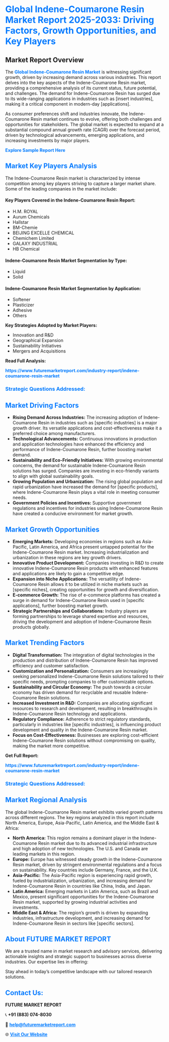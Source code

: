 <h1 style="color: #007BFF;">Global Indene-Coumarone Resin Market Report 2025-2033: Driving Factors, Growth Opportunities, and Key Players</h1>

<section id="overview">
<h2>Market Report Overview</h2>
<p>The <a href="https://www.futuremarketreport.com/industry-report/indene-coumarone-resin-market" style="color: #007BFF; text-decoration: none;"><strong>Global Indene-Coumarone Resin Market</strong></a> is witnessing significant growth, driven by increasing demand across various industries. This report delves into the key aspects of the Indene-Coumarone Resin market, providing a comprehensive analysis of its current status, future potential, and challenges. The demand for Indene-Coumarone Resin has surged due to its wide-ranging applications in industries such as [insert industries], making it a critical component in modern-day [applications].</p>
<p>As consumer preferences shift and industries innovate, the Indene-Coumarone Resin market continues to evolve, offering both challenges and opportunities for stakeholders. The global market is expected to expand at a substantial compound annual growth rate (CAGR) over the forecast period, driven by technological advancements, emerging applications, and increasing investments by major players.</p>
</section>

<section id="overview">
<p><a href="https://www.futuremarketreport.com/request-sample/reportId=114522" style="color: #007BFF; text-decoration: none;"><strong>Explore Sample Report Here</strong></a></p>
</section>

<section id="key-players">
<h2 style="color: #007BFF;">Market Key Players Analysis</h2>
<p>The Indene-Coumarone Resin market is characterized by intense competition among key players striving to capture a larger market share. Some of the leading companies in the market include:</p>
<h4>Key Players Covered in the Indene-Coumarone Resin Report:</h4>
<ul><li>H.M. ROYAL</li><li>Aurum Chemicals</li><li>Hallstar</li><li>BM-Chemie</li><li>BEIJING EXCELLE CHEMICAL</li><li>Chemichem Limited</li><li>GALAXY INDUSTRIAL</li><li>HB Chemical</li></ul>
<h4>Indene-Coumarone Resin Market Segmentation by Type:</h4>
<ul><li>Liquid</li><li>Solid</li></ul>

<h4>Indene-Coumarone Resin Market Segmentation by Application:</h4>
<ul><li>Softener</li><li>Plasticizer</li><li>Adhesive</li><li>Others</li></ul>
<p><strong>Key Strategies Adopted by Market Players:</strong></p>
<ul>
<li>Innovation and R&D</li>
<li>Geographical Expansion</li>
<li>Sustainability Initiatives</li>
<li>Mergers and Acquisitions</li>
</ul>
</section>

<section>
<p><strong>Read Full Analysis: </strong></p><a href="https://www.futuremarketreport.com/industry-report/indene-coumarone-resin-market" style="color: #007BFF; text-decoration: none;"><strong>https://www.futuremarketreport.com/industry-report/indene-coumarone-resin-market</strong></a>
<h3 style="color: #007BFF;">Strategic Questions Addressed:</h3>
</section>

<section id="driving-factors">
<h2 style="color: #007BFF;">Market Driving Factors</h2>
<ul>
<li><strong>Rising Demand Across Industries:</strong> The increasing adoption of Indene-Coumarone Resin in industries such as [specific industries] is a major growth driver. Its versatile applications and cost-effectiveness make it a preferred choice among manufacturers.</li>
<li><strong>Technological Advancements:</strong> Continuous innovations in production and application technologies have enhanced the efficiency and performance of Indene-Coumarone Resin, further boosting market demand.</li>
<li><strong>Sustainability and Eco-Friendly Initiatives:</strong> With growing environmental concerns, the demand for sustainable Indene-Coumarone Resin solutions has surged. Companies are investing in eco-friendly variants to align with global sustainability goals.</li>
<li><strong>Growing Population and Urbanization:</strong> The rising global population and rapid urbanization have increased the demand for [specific products], where Indene-Coumarone Resin plays a vital role in meeting consumer needs.</li>
<li><strong>Government Policies and Incentives:</strong> Supportive government regulations and incentives for industries using Indene-Coumarone Resin have created a conducive environment for market growth.</li>
</ul>
</section>

<section id="growth-opportunities">
<h2 style="color: #007BFF;">Market Growth Opportunities</h2>
<ul>
<li><strong>Emerging Markets:</strong> Developing economies in regions such as Asia-Pacific, Latin America, and Africa present untapped potential for the Indene-Coumarone Resin market. Increasing industrialization and urbanization in these regions are key growth drivers.</li>
<li><strong>Innovative Product Development:</strong> Companies investing in R&D to create innovative Indene-Coumarone Resin products with enhanced features and applications are likely to gain a competitive edge.</li>
<li><strong>Expansion into Niche Applications:</strong> The versatility of Indene-Coumarone Resin allows it to be utilized in niche markets such as [specific niches], creating opportunities for growth and diversification.</li>
<li><strong>E-commerce Growth:</strong> The rise of e-commerce platforms has created a surge in demand for Indene-Coumarone Resin used in [specific applications], further boosting market growth.</li>
<li><strong>Strategic Partnerships and Collaborations:</strong> Industry players are forming partnerships to leverage shared expertise and resources, driving the development and adoption of Indene-Coumarone Resin products globally.</li>
</ul>
</section>

<section id="trending-factors">
<h2 style="color: #007BFF;">Market Trending Factors</h2>
<ul>
<li><strong>Digital Transformation:</strong> The integration of digital technologies in the production and distribution of Indene-Coumarone Resin has improved efficiency and customer satisfaction.</li>
<li><strong>Customization and Personalization:</strong> Consumers are increasingly seeking personalized Indene-Coumarone Resin solutions tailored to their specific needs, prompting companies to offer customizable options.</li>
<li><strong>Sustainability and Circular Economy:</strong> The push towards a circular economy has driven demand for recyclable and reusable Indene-Coumarone Resin solutions.</li>
<li><strong>Increased Investment in R&D:</strong> Companies are allocating significant resources to research and development, resulting in breakthroughs in Indene-Coumarone Resin technology and applications.</li>
<li><strong>Regulatory Compliance:</strong> Adherence to strict regulatory standards, particularly in industries like [specific industries], is influencing product development and quality in the Indene-Coumarone Resin market.</li>
<li><strong>Focus on Cost-Effectiveness:</strong> Businesses are exploring cost-efficient Indene-Coumarone Resin solutions without compromising on quality, making the market more competitive.</li>
</ul>
</section>

<section>
<p><strong>Get Full Report: </strong></p><a href="https://www.futuremarketreport.com/industry-report/indene-coumarone-resin-market" style="color: #007BFF; text-decoration: none;"><strong>https://www.futuremarketreport.com/industry-report/indene-coumarone-resin-market</strong></a>
<h3 style="color: #007BFF;">Strategic Questions Addressed:</h3>
</section>


<section id="regional-analysis">
<h2 style="color: #007BFF;">Market Regional Analysis</h2>
<p>The global Indene-Coumarone Resin market exhibits varied growth patterns across different regions. The key regions analyzed in this report include North America, Europe, Asia-Pacific, Latin America, and the Middle East & Africa:</p>
<ul>
<li><strong>North America:</strong> This region remains a dominant player in the Indene-Coumarone Resin market due to its advanced industrial infrastructure and high adoption of new technologies. The U.S. and Canada are leading markets in this region.</li>
<li><strong>Europe:</strong> Europe has witnessed steady growth in the Indene-Coumarone Resin market, driven by stringent environmental regulations and a focus on sustainability. Key countries include Germany, France, and the U.K.</li>
<li><strong>Asia-Pacific:</strong> The Asia-Pacific region is experiencing rapid growth, fueled by industrialization, urbanization, and increasing demand for Indene-Coumarone Resin in countries like China, India, and Japan.</li>
<li><strong>Latin America:</strong> Emerging markets in Latin America, such as Brazil and Mexico, present significant opportunities for the Indene-Coumarone Resin market, supported by growing industrial activities and investments.</li>
<li><strong>Middle East & Africa:</strong> The region’s growth is driven by expanding industries, infrastructure development, and increasing demand for Indene-Coumarone Resin in sectors like [specific sectors].</li>
</ul>
</section>

<footer>
<h2 style="color: #007BFF;">About FUTURE MARKET REPORT</h2>
<p>We are a trusted name in market research and advisory services, delivering actionable insights and strategic support to businesses across diverse industries. Our expertise lies in offering:</p>

<p>Stay ahead in today’s competitive landscape with our tailored research solutions.</p>

<h2 style="color: #007BFF;">Contact Us:</h2>
<p><strong>FUTURE MARKET REPORT</strong></p>
<p>📞 <strong>+91 (883) 074-8030</strong></p>
<p>📧 <strong><a href="mailto:help@futuremarketreport.com" style="color: #007BFF;">help@futuremarketreport.com</a></strong></p>
<p>🌐 <strong><a href="https://www.futuremarketreport.com/" style="color: #007BFF;">Visit Our Website</a></strong></p>
</footer>